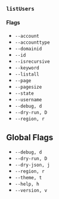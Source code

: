 ### `listUsers`

#### Flags

- `--account`
- `--accounttype`
- `--domainid`
- `--id`
- `--isrecursive`
- `--keyword`
- `--listall`
- `--page`
- `--pagesize`
- `--state`
- `--username`
- `--debug, d`
- `--dry-run, D`
- `--region, r`

## Global Flags

- `--debug, d`
- `--dry-run, D`
- `--dry-json, j`
- `--region, r`
- `--theme, t`
- `--help, h`
- `--version, v`
